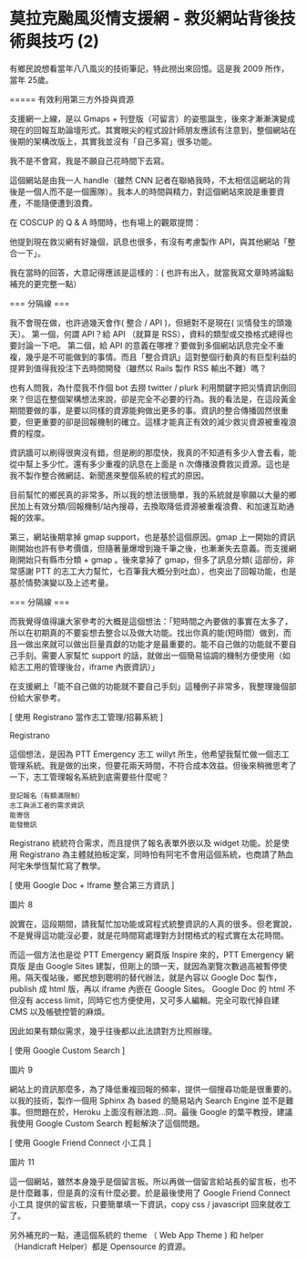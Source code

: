 # 莫拉克颱風災情支援網 - 救災網站背後技術與技巧 (2)

有鄉民說想看當年八八風災的技術筆記，特此撈出來回憶。這是我 2009 所作，當年 25歲。

=====
有效利用第三方外掛與資源

支援網一上線，是以 Gmaps + 刊登版（可留言）的姿態誕生，後來才漸漸演變成現在的回報互助論壇形式。其實眼尖的程式設計師朋友應該有注意到，整個網站在後期的架構改版上，其實我並沒有「自己多寫」很多功能。

我不是不會寫，我是不願自己花時間下去寫。

這個網站是由我一人 handle（雖然 CNN 記者在聯絡我時，不太相信這網站的背後是一個人而不是一個團隊）。我本人的時間與精力，對這個網站來說是重要資產，不能隨便遭到浪費。

在 COSCUP 的 Q & A 時間時，也有場上的觀眾提問：

他提到現在救災網有好幾個，訊息也很多，有沒有考慮製作 API，與其他網站「整合一下」。

我在當時的回答，大意記得應該是這樣的：( 也許有出入，就當我寫文章時將論點補充的更完整一點）

=== 分隔線 ===

我不會現在做，也許過幾天會作( 整合 / API )，但絕對不是現在( 災情發生的頭幾天）。
第一個，何謂 API？給 API （就算是 RSS），資料的類型或交換格式總得也要討論一下吧。
第二個，給 API 的意義在哪裡？要做到多個網站訊息完全不重複，幾乎是不可能做到的事情。而且「整合資訊」這對整個行動真的有巨型利益的提昇到值得我投注下去時間開發（雖然以 Rails 製作 RSS 輸出不難）嗎？

也有人問我，為什麼我不作個 bot 去撈 twitter / plurk 利用關鍵字把災情資訊倒回來？但這在整個架構想法來說，卻是完全不必要的行為。我的看法是，在這段黃金期間要做的事，是要以同樣的資源能夠做出更多的事。資訊的整合傳播固然很重要，但更重要的卻是回報機制的確立。這樣才能真正有效的減少救災資源被重複浪費的程度。

資訊牆可以刷得很爽沒有錯，但是刷的那麼快，我真的不知道有多少人會去看，能從中幫上多少忙。還有多少重複的訊息在上面是 n 次傳播浪費救災資源。這也是我不製作整合微網誌、新聞進來整個系統的程式的原因。

目前幫忙的鄉民真的非常多。所以我的想法很簡單，我的系統就是寧願以大量的鄉民加上有效分類/回報機制/站內搜尋，去換取降低資源被重複浪費、和加速互助通報的效率。

第三，網站後期拿掉 gmap support，也是基於這個原因。gmap 上一開始的資訊剛開始也許有參考價值，但隨著量爆增到幾千筆之後，也漸漸失去意義。而支援網剛開始只有縣市分類 + gmap 。後來拿掉了 gmap，但多了訊息分類( 這部份，非常感謝 PTT 的志工大力幫忙，七百筆我大概分到吐血），也突出了回報功能，也是基於情勢演變以及上述考量。

=== 分隔線 ===

而我覺得值得讓大家參考的大概是這個想法：「短時間之內要做的事實在太多了，所以在初期真的不要妄想去整合以及做大功能。找出你真的能(短時間）做到，而且一做出來就可以做出巨量貢獻的功能才是最重要的。能不自己做的功能就不要自己手刻。需要人家幫忙 support 的話，就做出一個簡易協調的機制方便使用（如給志工用的管理後台，iframe 內嵌資訊）」

在支援網上「能不自己做的功能就不要自己手刻」這種例子非常多，我整理幾個部份給大家參考。

[ 使用 Registrano 當作志工管理/招募系統 ]

Registrano

這個想法，是因為 PTT Emergency 志工 willyt 所生，他希望我幫忙做一個志工管理系統。我是做的出來，但要花兩天時間，不符合成本效益。但後來稍微思考了一下，志工管理報名系統到底需要些什麼呢？

    登記報名（有額滿限制）
    志工與派工者的需求資訊
    能寄信
    能發簡訊

Registrano 統統符合需求，而且提供了報名表單外嵌以及 widget 功能。於是使用 Registrano 為主體就拍板定案，同時怕有阿宅不會用這個系統，也商請了熱血阿宅朱學恆幫忙寫了教學。

[ 使用 Google Doc + Iframe 整合第三方資訊 ]

圖片 8

說實在，這段期間，請我幫忙加功能或寫程式統整資訊的人真的很多。但老實說，不是覺得這功能沒必要，就是花時間寫處理對方封閉格式的程式實在太花時間。

而這一個方法也是從 PTT Emergency 網頁版 Inspire 來的，PTT Emergency 網頁版 是由 Google Sites 建製，但剛上的頭一天，就因為瀏覽次數過高被暫停使用。隔天復站後，鄉民想到聰明的替代辦法，就是內容以 Google Doc 製作，publish 成 html 版，再以 iframe 內嵌在 Google Sites。 Google Doc 的 html 不但沒有 access limit，同時它也方便使用，又可多人編輯。完全可取代掉自建 CMS 以及帳號控管的麻煩。

因此如果有類似需求，幾乎往後都以此法請對方比照辦理。

[ 使用 Google Custom Search ]

圖片 9

網站上的資訊那麼多，為了降低重複回報的頻率，提供一個搜尋功能是很重要的。以我的技術，製作一個用 Sphinx 為 based 的簡易站內 Search Engine 並不是難事。但問題在於，Heroku 上面沒有辦法跑...冏。最後 Google 的葉平教授，建議我使用 Google Custom Search 輕鬆解決了這個問題。

[ 使用 Google Friend Connect 小工具 ]

圖片 11

這一個網站，雖然本身幾乎是個留言板。所以再做一個留言給站長的留言板，也不是什麼難事，但是真的沒有什麼必要。於是最後使用了 Google Friend Connect 小工具 提供的留言板，只要簡單填一下資訊，copy css / javascript 回來就收工了。

另外補充的一點，連這個系統的 theme （ Web App Theme ) 和 helper （Handicraft Helper）都是 Opensource 的資源。
